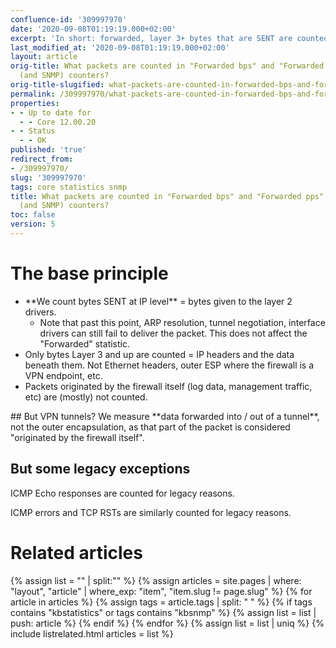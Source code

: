 ```yaml
---
confluence-id: '309997970'
date: '2020-09-08T01:19:19.000+02:00'
excerpt: 'In short: forwarded, layer 3+ bytes that are SENT are counted.'
last_modified_at: '2020-09-08T01:19:19.000+02:00'
layout: article
orig-title: What packets are counted in "Forwarded bps" and "Forwarded pps" statistics
  (and SNMP) counters?
orig-title-slugified: what-packets-are-counted-in-forwarded-bps-and-forwarded-pps-statistics-and-snmp-counters-
permalink: /309997970/what-packets-are-counted-in-forwarded-bps-and-forwarded-pps-statistics-and-snmp-counters-
properties:
- - Up to date for
  - - Core 12.00.20
- - Status
  - - OK
published: 'true'
redirect_from:
- /309997970/
slug: '309997970'
tags: core statistics snmp
title: What packets are counted in "Forwarded bps" and "Forwarded pps" statistics
  (and SNMP) counters?
toc: false
version: 5
---
```


# The base principle
<ul><li>**We count bytes SENT at IP level** = bytes given to the layer 2 drivers. 
<ul><li>Note that past this point, ARP resolution, tunnel negotiation, interface drivers can still fail to deliver the packet. This does not affect the "Forwarded" statistic.</li></ul></li><li>Only bytes Layer 3 and up are counted = IP headers and the data beneath them. Not Ethernet headers, outer ESP where the firewall is a VPN endpoint, etc.</li><li>Packets originated by the firewall itself (log data, management traffic, etc) are (mostly) not counted.</li></ul>## But VPN tunnels?
We measure **data forwarded into / out of a tunnel**, not the outer encapsulation, as that part of the packet is considered "originated by the firewall itself".

## But some legacy exceptions
ICMP Echo responses are counted for legacy reasons.

ICMP errors and TCP RSTs are similarly counted for legacy reasons.




# Related articles
{% assign list = "" | split:"" %}
{% assign articles = site.pages | where: "layout", "article" | where_exp: "item", "item.slug != page.slug" %}
{% for article in articles %}
{% assign tags = article.tags | split: " " %}
{% if tags contains "kbstatistics" or tags contains "kbsnmp" %}
{% assign list = list | push: article %}
{% endif %}
{% endfor %}
{% assign list = list | uniq %}
{% include listrelated.html articles = list %}